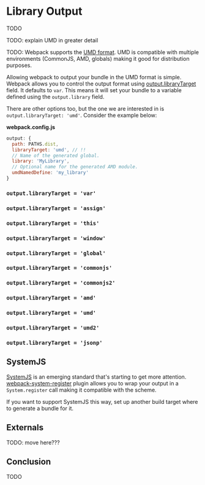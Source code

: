 # Library Output

TODO

TODO: explain UMD in greater detail

TODO: Webpack supports the [UMD format](https://github.com/umdjs/umd). UMD is compatible with multiple environments (CommonJS, AMD, globals) making it good for distribution purposes.

Allowing webpack to output your bundle in the UMD format is simple. Webpack allows you to control the output format using [output.libraryTarget](https://webpack.js.org/configuration/output/#output-librarytarget) field. It defaults to `var`. This means it will set your bundle to a variable defined using the `output.library` field.

There are other options too, but the one we are interested in is `output.libraryTarget: 'umd'`. Consider the example below:

**webpack.config.js**

```javascript
output: {
  path: PATHS.dist,
  libraryTarget: 'umd', // !!
  // Name of the generated global.
  library: 'MyLibrary',
  // Optional name for the generated AMD module.
  umdNamedDefine: 'my_library'
}
```

### `output.libraryTarget = 'var'`

### `output.libraryTarget = 'assign'`

### `output.libraryTarget = 'this'`

### `output.libraryTarget = 'window'`

### `output.libraryTarget = 'global'`

### `output.libraryTarget = 'commonjs'`

### `output.libraryTarget = 'commonjs2'`

### `output.libraryTarget = 'amd'`

### `output.libraryTarget = 'umd'`

### `output.libraryTarget = 'umd2'`

### `output.libraryTarget = 'jsonp'`

## SystemJS

[SystemJS](https://github.com/systemjs/systemjs) is an emerging standard that's starting to get more attention. [webpack-system-register](https://www.npmjs.com/package/webpack-system-register) plugin allows you to wrap your output in a `System.register` call making it compatible with the scheme.

If you want to support SystemJS this way, set up another build target where to generate a bundle for it.

## Externals

TODO: move here???

## Conclusion

TODO
